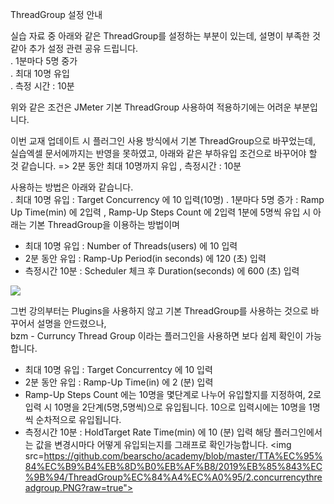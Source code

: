 ThreadGroup 설정 안내  

실습 자료 중 아래와 같은 ThreadGroup를 설정하는 부분이 있는데, 설명이 부족한 것 같아 추가 설정 관련 공유 드립니다.  
. 1분마다 5명 중가  
. 최대 10명 유입  
. 측정 시간 : 10분  

위와 같은 조건은 JMeter 기본 ThreadGroup 사용하여 적용하기에는 어려운 부분입니다.  

이번 교재 업데이트 시 플러그인 사용 방식에서 기본 ThreadGroup으로 바꾸었는데,  
실습엑셀 문서에까지는 반영을 못하였고, 아래와 같은 부하유입 조건으로 바꾸어야 할 것 같습니다.
=> 2분 동안 최대 10명까지 유입 , 측정시간 : 10분

사용하는 방법은 아래와 같습니다.  
. 최대 10명 유입 : Target Concurrency 에 10 입력(10명)
. 1분마다 5명 증가 : Ramp Up Time(min) 에 2입력 , Ramp-Up Steps Count 에 2입력
                    1분에 5명씩 유입 시 
아래는 기본 ThreadGroup을 이용하는 방법이며
- 최대 10명 유입 : Number of Threads(users) 에 10 입력  
- 2분 동안 유입 : Ramp-Up Period(in seconds) 에 120 (초) 입력
- 측정시간 10분 : Scheduler 체크 후 Duration(seconds) 에 600 (초) 입력
<img src="https://github.com/bearscho/academy/blob/master/TTA%EC%95%84%EC%B9%B4%EB%8D%B0%EB%AF%B8/2019%EB%85%843%EC%9B%94/ThreadGroup%EC%84%A4%EC%A0%95/1.threadgroup.PNG?raw=true">

그번 강의부터는 Plugins을 사용하지 않고 기본 ThreadGroup를 사용하는 것으로 바꾸어서 설명을 안드렸으나,  
bzm - Curruncy Thread Group 이라는 플러그인을 사용하면 보다 쉽제 확인이 가능합니다. 
- 최대 10명 유입 : Target Concurrentcy 에 10 입력  
- 2분 동안 유입 : Ramp-Up Time(in) 에 2 (분) 입력
- Ramp-Up Steps Count 에는 10명을 몇단계로 나누어 유입할지를 지정하여, 2로 입력 시 10명을 2단계(5명,5명씩)으로 유입됩니다.
                      10으로 입력시에는 10명을 1명씩 순차적으로 유입됩니다.
- 측정시간 10분 : HoldTarget Rate Time(min) 에 10 (분) 입력
해당 플러그인에서는 값을 변경시마다 어떻게 유입되는지를 그래프로 확인가능합니다.
<img src=https://github.com/bearscho/academy/blob/master/TTA%EC%95%84%EC%B9%B4%EB%8D%B0%EB%AF%B8/2019%EB%85%843%EC%9B%94/ThreadGroup%EC%84%A4%EC%A0%95/2.concurrencythreadgroup.PNG?raw=true">


  
